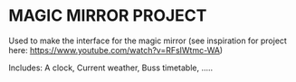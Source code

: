# MAGIC MIRROR PROJECT

Used to make the interface for the magic mirror (see inspiration for project here: https://www.youtube.com/watch?v=RFsIWtmc-WA)

Includes:
A clock,
Current weather,
Buss timetable,
.....
